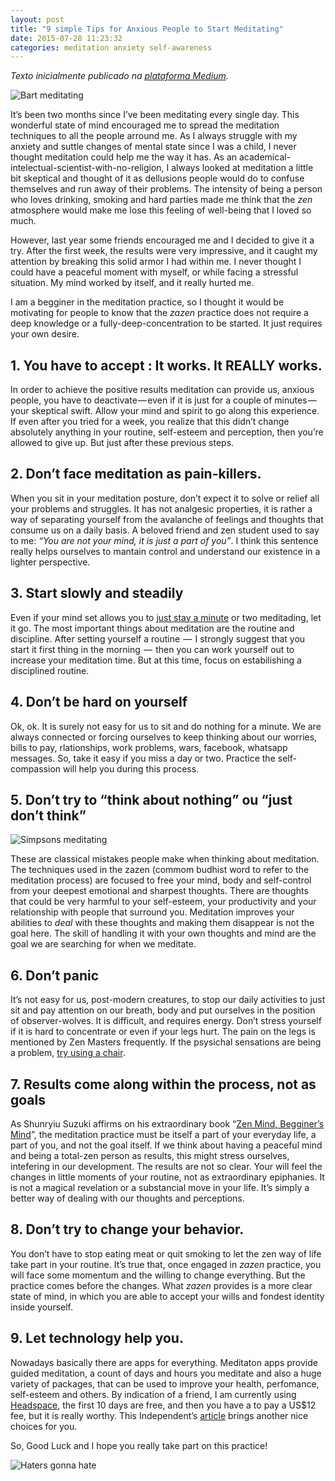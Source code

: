 ```yaml
---
layout: post
title: "9 simple Tips for Anxious People to Start Meditating"
date: 2015-07-28 11:23:32
categories: meditation anxiety self-awareness
---
```


_Texto inicialmente publicado na [plataforma Medium](https://medium.com/@monicabulgari/10-simple-tips-for-anxious-people-to-start-meditating-written-by-an-anxious-one-e3b416200aad#.33f153xrx)._

![Bart meditating](https://cdn-images-1.medium.com/max/1600/1*vns_Z-sG5xNfAHeGnFPUiA.gif)

It’s been two months since I’ve been meditating every single day. This wonderful state of mind encouraged me to spread the meditation techniques to all the people arround me. As I always struggle with my anxiety and suttle changes of mental state since I was a child, I never thought meditation could help me the way it has. As an academical-intelectual-scientist-with-no-religion, I always looked at meditation a little bit skeptical and thought of it as dellusions people would do to confuse themselves and run away of their problems. The intensity of being a person who loves drinking, smoking and hard parties made me think that the _zen_ atmosphere would make me lose this feeling of well-being that I loved so much.

However, last year some friends encouraged me and I decided to give it a try. After the first week, the results were very impressive, and it caught my attention by breaking this solid armor I had within me. I never thought I could have a peaceful moment with myself, or while facing a stressful situation. My mind worked by itself, and it really hurted me.

I am a begginer in the meditation practice, so I thought it would be motivating for people to know that the _zazen_ practice does not require a deep knowledge or a fully-deep-concentration to be started. It just requires your own desire.

## 1. You have to accept : It works. It REALLY works.

In order to achieve the positive results meditation can provide us, anxious people, you have to deactivate — even if it is just for a couple of minutes — your skeptical swift. Allow your mind and spirit to go along this experience. If even after you tried for a week, you realize that this didn’t change absolutely anything in your routine, self-esteem and perception, then you’re allowed to give up. But just after these previous steps.

## 2. Don’t face meditation as pain-killers.

When you sit in your meditation posture, don’t expect it to solve or relief all your problems and struggles. It has not analgesic properties, it is rather a way of separating yourself from the avalanche of feelings and thoughts that consume us on a daily basis. A beloved friend and zen student used to say to me: _“You are not your mind, it is just a part of you”_. I think this sentence really helps ourselves to mantain control and understand our existence in a lighter perspective.

## 3. Start slowly and steadily

Even if your mind set allows you to [just stay a minute](http://www.onemomentmeditation.com/) or two meditading, let it go. The most important things about meditation are the routine and discipline. After setting yourself a routine  —  I strongly suggest that you start it first thing in the morning  —  then you can work yourself out to increase your meditation time. But at this time, focus on estabilishing a disciplined routine.

## 4. Don’t be hard on yourself

Ok, ok. It is surely not easy for us to sit and do nothing for a minute. We are always connected or forcing ourselves to keep thinking about our worries, bills to pay, rlationships, work problems, wars, facebook, whatsapp messages. So, take it easy if you miss a day or two. Practice the self-compassion will help you during this process.

## 5. Don’t try to “think about nothing” ou “just don’t think”

![Simpsons meditating](https://media.giphy.com/media/3oEdvbvpZopRjwenba/giphy.gif)

These are classical mistakes people make when thinking about meditation. The techniques used in the zazen (commom budhist word to refer to the meditation process) are focused to free your mind, body and self-control from your deepest emotional and sharpest thoughts. There are thoughts that could be very harmful to your self-esteem, your productivity and your relationship with people that surround you. Meditation improves your abilities to _deal_ with these thoughts and making them disappear is not the goal here. The skill of handling it with your own thoughts and mind are the goal we are searching for when we meditate.

## 6. Don’t panic

It’s not easy for us, post-modern creatures, to stop our daily activities to just sit and pay attention on our breath, body and put ourselves in the position of observer-wolves. It is difficult, and requires energy. Don’t stress yourself if it is hard to concentrate or even if your legs hurt. The pain on the legs is mentioned by Zen Masters frequently. If the psysichal sensations are being a problem, [try using a chair](https://www.youtube.com/watch?v=vgO6erMHHS0).

## 7. Results come along within the process, not as goals

As Shunryiu Suzuki affirms on his extraordinary book “[Zen Mind, Begginer’s Mind](http://www.amazon.com/Zen-Mind-Beginners-Shunryu-Suzuki/dp/1590308492)”, the meditation practice must be itself a part of your everyday life, a part of you, and not the goal itself. If we think about having a peaceful mind and being a total-zen person as results, this might stress ourselves, intefering in our development. The results are not so clear. Your will feel the changes in little moments of your routine, not as extraordinary epiphanies. It is not a magical revelation or a substancial move in your life. It’s simply a better way of dealing with our thoughts and perceptions.

## 8. Don’t try to change your behavior.

You don’t have to stop eating meat or quit smoking to let the zen way of life take part in your routine. It’s true that, once engaged in _zazen_ practice, you will face some momentum and the willing to change everything. But the practice comes before the changes. What _zazen_ provides is a more clear state of mind, in which you are able to accept your wills and fondest identity inside yourself.

## 9. Let technology help you.

Nowadays basically there are apps for everything. Meditaton apps provide guided meditation, a count of days and hours you meditate and also a huge variety of packages, that can be used to improve your health, perfomance, self-esteem and others. By indication of a friend, I am currently using [Headspace](https://www.headspace.com/), the first 10 days are free, and then you have a to pay a US$12 fee, but it is really worthy. This Independent’s [article](http://www.independent.co.uk/extras/indybest/the-10-best-meditation-apps-8947570.html) brings another nice choices for you.

So, Good Luck and I hope you really take part on this practice!

![Haters gonna hate](http://img.thebody.com/thebody/2014/benb_haters.jpg)
